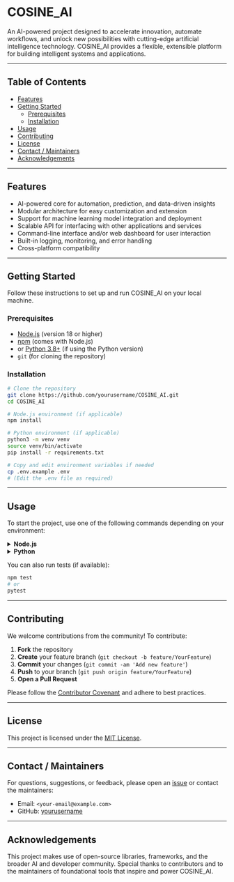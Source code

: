 # COSINE_AI

An AI-powered project designed to accelerate innovation, automate workflows, and unlock new possibilities with cutting-edge artificial intelligence technology. COSINE_AI provides a flexible, extensible platform for building intelligent systems and applications.

---

## Table of Contents

- [Features](#features)
- [Getting Started](#getting-started)
  - [Prerequisites](#prerequisites)
  - [Installation](#installation)
- [Usage](#usage)
- [Contributing](#contributing)
- [License](#license)
- [Contact / Maintainers](#contact--maintainers)
- [Acknowledgements](#acknowledgements)

---

## Features

- AI-powered core for automation, prediction, and data-driven insights
- Modular architecture for easy customization and extension
- Support for machine learning model integration and deployment
- Scalable API for interfacing with other applications and services
- Command-line interface and/or web dashboard for user interaction
- Built-in logging, monitoring, and error handling
- Cross-platform compatibility

---

## Getting Started

Follow these instructions to set up and run COSINE_AI on your local machine.

### Prerequisites

- [Node.js](https://nodejs.org/) (version 18 or higher)
- [npm](https://www.npmjs.com/) (comes with Node.js)
- or [Python 3.8+](https://www.python.org/) (if using the Python version)
- `git` (for cloning the repository)

### Installation

```bash
# Clone the repository
git clone https://github.com/yourusername/COSINE_AI.git
cd COSINE_AI

# Node.js environment (if applicable)
npm install

# Python environment (if applicable)
python3 -m venv venv
source venv/bin/activate
pip install -r requirements.txt

# Copy and edit environment variables if needed
cp .env.example .env
# (Edit the .env file as required)
```

---

## Usage

To start the project, use one of the following commands depending on your environment:

<details>
  <summary><strong>Node.js</strong></summary>

```bash
npm start
# or
node index.js
```
</details>

<details>
  <summary><strong>Python</strong></summary>

```bash
python main.py
```
</details>

You can also run tests (if available):

```bash
npm test
# or
pytest
```

---

## Contributing

We welcome contributions from the community! To contribute:

1. **Fork** the repository
2. **Create** your feature branch (`git checkout -b feature/YourFeature`)
3. **Commit** your changes (`git commit -am 'Add new feature'`)
4. **Push** to your branch (`git push origin feature/YourFeature`)
5. **Open a Pull Request**

Please follow the [Contributor Covenant](https://www.contributor-covenant.org/) and adhere to best practices.

---

## License

This project is licensed under the [MIT License](LICENSE).

---

## Contact / Maintainers

For questions, suggestions, or feedback, please open an [issue](https://github.com/yourusername/COSINE_AI/issues) or contact the maintainers:

- Email: `<your-email@example.com>`
- GitHub: [yourusername](https://github.com/yourusername)

---

## Acknowledgements

This project makes use of open-source libraries, frameworks, and the broader AI and developer community. Special thanks to contributors and to the maintainers of foundational tools that inspire and power COSINE_AI.